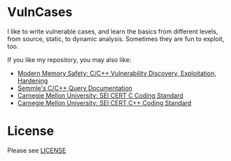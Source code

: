 # VulnCases

I like to write vulnerable cases, and learn the basics from different levels, from source, static, to dynamic analysis. Sometimes they are fun to exploit, too.

If you like my repository, you may also like:  

* [Modern Memory Safety: C/C++ Vulnerability Discovery, Exploitation, Hardening](https://github.com/struct/mms)
* [Semmle's C/C++ Query Documentation](https://help.semmle.com/wiki/pages/viewpage.action?pageId=29392898)
* [Carnegie Mellon University: SEI CERT C Coding Standard](https://wiki.sei.cmu.edu/confluence/display/c/SEI+CERT+C+Coding+Standard)
* [Carnegie Mellon University: SEI CERT C++ Coding Standard](https://wiki.sei.cmu.edu/confluence/pages/viewpage.action?pageId=88046682)

# License

Please see [LICENSE](https://github.com/wchen-r7/VulnCases/blob/master/LICENSE)

